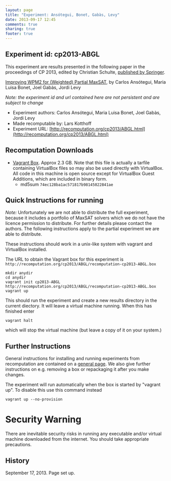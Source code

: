 ```yaml
---
layout: page
title: "Experiment: Ansótegui, Bonet, Gabàs, Levy"
date: 2013-09-17 12:45
comments: true
sharing: true
footer: true
---
```


## Experiment id: cp2013-ABGL 

This experiment are results presented in the following paper in the proceedings of CP 2013, edited by Christian Schulte,
[published by Springer](https://www.springer.com/computer/theoretical+computer+science/book/978-3-642-40626-3).

[Improving WPM2 for (Weighted) Partial MaxSAT](http://link.springer.com/chapter/10.1007/978-3-642-40627-0_12),
by 
Carlos Ansótegui, Maria Luisa Bonet, Joel Gabàs, Jordi Levy


*Note: the experiment id and url contained here are not persistent and are subject to change*

* Experiment authors: 
Carlos Ansótegui, Maria Luisa Bonet, Joel Gabàs, Jordi Levy
* Made recomputable by: Lars Kotthoff
* Experiment URL: [http://recomputation.org/cp2013/ABGL.html](http://recomputation.org/cp2013/ABGL.html)

## Recomputation Downloads

* [Vagrant Box](ABGL/recomputation-cp2013-ABGL.box). Approx 2.3 GB.
Note that this file is actually a tarfile containing VirtualBox files so may also be used directly with VirtualBox.  All code in this machine is open source except for VirtualBox Guest Additions, which are included in binary form.  
    * md5sum `74ec128ba1ac571817b98145022841ae`

## Quick Instructions for running 

*Note:* Unfortunately we are not able to distribute the full experiment, because it includes a portfolio of MaxSAT solvers which we do not 
have the licence permission to distribute.  For further details please contact the authors.  The following instructions apply to 
the partial experiment we are able to distribute.

These instructions should work in a unix-like system with vagrant and VirtualBox installed.
    
The URL to obtain the Vagrant box for this experiment is 
`http://recomputation.org/cp2013/ABGL/recomputation-cp2013-ABGL.box`

    mkdir anydir
    cd anydir
    vagrant init cp2013-ABGL http://recomputation.org/cp2013/ABGL/recomputation-cp2013-ABGL.box
    vagrant up
   
This should run the experiment and create a new results directory in the current diectory. 
It will leave a virtual machine running.  When this has finished enter

    vagrant halt

which will stop the virtual machine (but leave a copy of it on your system.)
     
## Further Instructions 

General instructions for installing and running experiments from recomputation are contained on a [general page](general_instructions.html). We also give further instructions on e.g. removing a box or repackaging it after you make changes.

The experiment will run automatically when the box is started by "vagrant up".  To disable this use this command instead 

    vagrant up --no-provision

# Security Warning

There are inevitable security risks in running any executable and/or virtual machine downloaded from the internet. You should take appropriate precautions.

## History

September 17, 2013.  Page set up.



